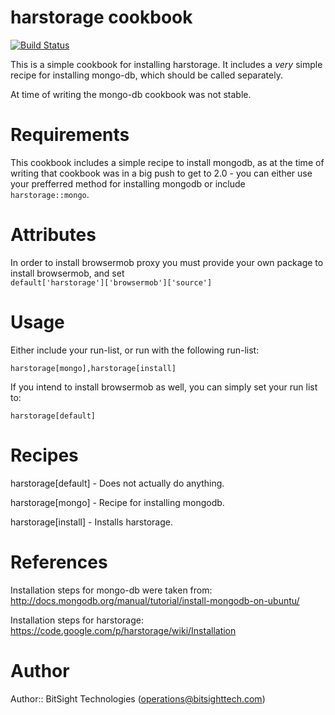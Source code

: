 # harstorage cookbook
[![Build Status](https://travis-ci.org/CBitLabs/harstorage-cookbook.svg)](https://travis-ci.org/CBitLabs/harstorage-cookbook)

This is a simple cookbook for installing harstorage.
It includes a *very* simple recipe for installing mongo-db, which should
be called separately.

At time of writing the mongo-db cookbook was not stable. 


# Requirements

This cookbook includes a simple recipe to install mongodb, as 
at the time of writing that cookbook was in a big push to get
to 2.0 - you can either use your prefferred method for installing
mongodb or include `harstorage::mongo`.

# Attributes

In order to install browsermob proxy you must provide your own
package to install browsermob, and set  
`default['harstorage']['browsermob']['source']`

# Usage

Either include your run-list, or run with the following run-list:

`harstorage[mongo],harstorage[install]`

If you intend to install browsermob as well, you can simply set your
run list to:

`harstorage[default]`


# Recipes

harstorage[default] - Does not actually do anything.

harstorage[mongo] - Recipe for installing mongodb. 

harstorage[install] - Installs harstorage. 


# References

Installation steps for mongo-db were taken from:
http://docs.mongodb.org/manual/tutorial/install-mongodb-on-ubuntu/

Installation steps for harstorage:
https://code.google.com/p/harstorage/wiki/Installation


# Author

Author:: BitSight Technologies (<operations@bitsighttech.com>)
